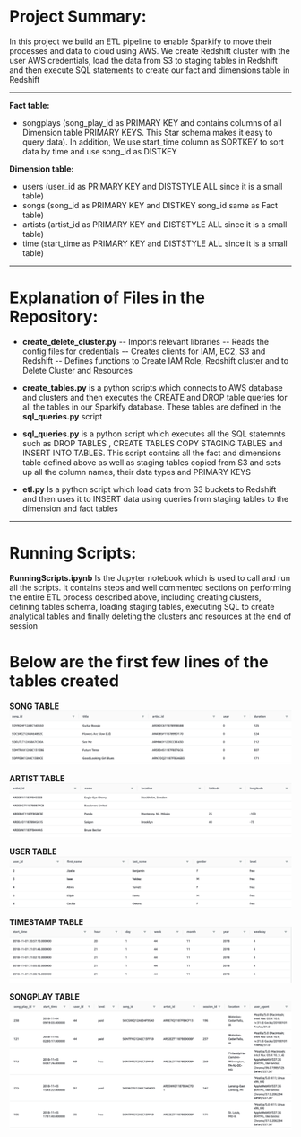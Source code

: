 # Project Summary:
In this project we build an ETL pipeline to enable Sparkify to move their processes and data to cloud using AWS.
We create Redshift cluster with the user AWS credentials, load the data from S3 to staging tables in Redshift and then execute SQL statements to create our fact and dimensions table in Redshift

---

**Fact table:**
- songplays (song_play_id as PRIMARY KEY and contains columns of all Dimension table PRIMARY KEYS. This Star schema makes it easy to query data). In addition, We use start_time column as SORTKEY to sort data by time and use song_id as DISTKEY

**Dimension table:**
- users    (user_id as PRIMARY KEY and DISTSTYLE ALL since it is a small table)
- songs    (song_id as PRIMARY KEY and DISTKEY song_id same as Fact table)
- artists  (artist_id as PRIMARY KEY and DISTSTYLE ALL since it is a small table)
- time     (start_time as PRIMARY KEY and DISTSTYLE ALL since it is a small table)


---

# Explanation of Files in the Repository:
- **create_delete_cluster.py** 
-- Imports relevant libraries
-- Reads the config files for credentials
-- Creates clients for IAM, EC2, S3 and Redshift
-- Defines functions to Create IAM Role, Redshift cluster and to Delete Cluster and Resources


- **create_tables.py** is a python scripts which connects to AWS database and clusters and then executes the CREATE and DROP table queries for all the tables in our Sparkify database. These tables are defined in the **sql_queries.py** script
- **sql_queries.py** is a python script which executes all the SQL statemnts such as DROP TABLES , CREATE TABLES COPY STAGING TABLES and INSERT INTO TABLES. This script contains all the fact and dimensions table defined above as well as staging tables copied from S3 and sets up all the column names, their data types and PRIMARY KEYS
- **etl.py** Is a python script which load data from S3 buckets to Redshift and then uses it to INSERT data using queries from staging tables to the dimension and fact tables


---

# Running Scripts:
**RunningScripts.ipynb** Is the Jupyter notebook which is used to call and run all the scripts. It contains steps and well commented sections on performing the entire ETL process described above, including creating clusters, defining tables schema, loading staging tables, executing SQL to create analytical tables and finally deleting the clusters and resources at the end of session

# Below are the first few lines of the tables created
**SONG TABLE**
![](songs_table.png)


**ARTIST TABLE**
![](artist_table.png)


**USER TABLE**
![](user_table.png)


**TIMESTAMP TABLE**
![](timestamp_table.png)


**SONGPLAY TABLE**
![](songplay_table.png)


